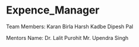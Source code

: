 # Expence_Manager
Team Members:
Karan Birla
Harsh Kadbe
Dipesh Pal

Mentors Name:
Dr. Lalit Purohit
Mr. Upendra Singh
